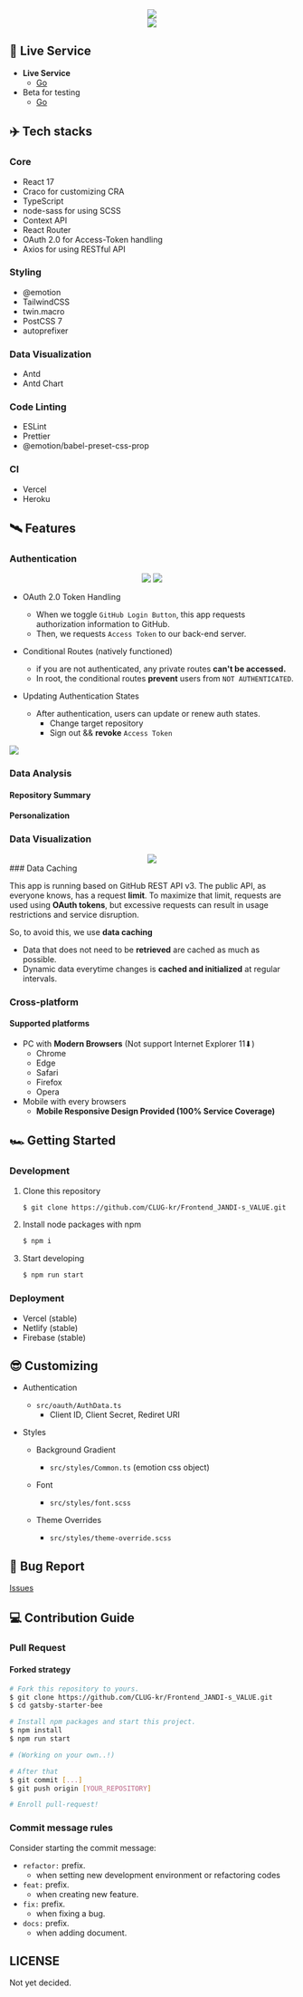 <div align="center">
    <img src="./src/assets/images/logo.svg" />
</div>
<div align="center">
    <img src="./src/assets/images/thumbnail.png" />
</div>


## 🎥 Live Service

- **Live Service**
  - [Go](https://www.jandevelop.com)
- Beta for testing
  - [Go](https://frontend-jandi-s-value-git-develop-hoondeveloper.vercel.app/intro)



## ✈️ Tech stacks

### Core

- React 17
- Craco for customizing CRA
- TypeScript
- node-sass for using SCSS
- Context API
- React Router
- OAuth 2.0 for Access-Token handling
- Axios for using RESTful API

### Styling

- @emotion
- TailwindCSS
- twin.macro
- PostCSS 7
- autoprefixer

### Data Visualization

- Antd
- Antd Chart

### Code Linting

- ESLint
- Prettier
- @emotion/babel-preset-css-prop

### CI

- Vercel
- Heroku

## 🛰 Features

### Authentication

<div align="center">
    <img src="./src/assets/images/thumbnail_auth.png" />
    <img src="./src/assets/images/thumbnail_repo.png" />
</div>


- OAuth 2.0 Token Handling
  - When we toggle `GitHub Login Button`, this app requests authorization information to GitHub.
  - Then, we requests `Access Token` to our back-end server.
- Conditional Routes (natively functioned)
  - if you are not authenticated, any private routes **can't be accessed.**
  - In root, the conditional routes **prevent** users from `NOT AUTHENTICATED`.

- Updating Authentication States
  - After authentication, users can update or renew auth states.
    - Change target repository
    - Sign out && **revoke** `Access Token`

![](./src/assets/images/gif_header_func.gif)

### Data Analysis

#### Repository Summary

#### Personalization

### Data Visualization

<div align="center">
    <img src="./src/assets/images/thumbnail_visualization.png" />
</div>
### Data Caching

This app is running based on GitHub REST API v3. The public API, as everyone knows, has a request **limit**. To maximize that limit, requests are used using **OAuth tokens**, but excessive requests can result in usage restrictions and service disruption.

So, to avoid this, we use **data caching**

- Data that does not need to be **retrieved** are cached as much as possible.
- Dynamic data everytime changes is **cached and initialized** at regular intervals.

### Cross-platform

#### Supported platforms

- PC with **Modern Browsers** (Not support Internet Explorer 11⬇)
  - Chrome
  - Edge
  - Safari
  - Firefox
  - Opera
- Mobile with every browsers
  - **Mobile Responsive Design Provided (100% Service Coverage)**

## 🏎 Getting Started

### Development

1. Clone this repository

   ```bash
   $ git clone https://github.com/CLUG-kr/Frontend_JANDI-s_VALUE.git
   ```

2. Install node packages with npm

   ```bash
   $ npm i
   ```

3. Start developing

   ```bash
   $ npm run start
   ```

### Deployment

- Vercel (stable)
- Netlify (stable)
- Firebase (stable)

## 😎 Customizing

- Authentication

  - `src/oauth/AuthData.ts`
    - Client ID, Client Secret, Rediret URI

- Styles

  - Background Gradient

    - `src/styles/Common.ts` (emotion css object)

  - Font

    - `src/styles/font.scss`

  - Theme Overrides

    - `src/styles/theme-override.scss`

    

## 🐛 Bug Report

[Issues](https://github.com/CLUG-kr/Frontend_JANDI-s_VALUE/issues)

## 💻 Contribution Guide

### Pull Request

#### Forked strategy

```sh
# Fork this repository to yours.
$ git clone https://github.com/CLUG-kr/Frontend_JANDI-s_VALUE.git
$ cd gatsby-starter-bee

# Install npm packages and start this project.
$ npm install
$ npm run start

# (Working on your own..!)

# After that
$ git commit [...]
$ git push origin [YOUR_REPOSITORY]

# Enroll pull-request!
```

### Commit message rules

Consider starting the commit message:

- `refactor:` prefix.
  - when setting new development environment or refactoring codes
- `feat:` prefix.
  - when creating new feature.
- `fix:` prefix.
  - when fixing a bug.
- `docs:` prefix.
  - when adding document.

## LICENSE

Not yet decided.
